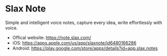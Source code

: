 # Slax Note

Simple and intelligent voice notes, capture every idea, write effortlessly with voice.

- Offical website: https://note.slax.com/
- iOS: https://apps.apple.com/us/app/slaxnote/id6480166286
- Android: https://play.google.com/store/apps/details?id=app.slax.notes
